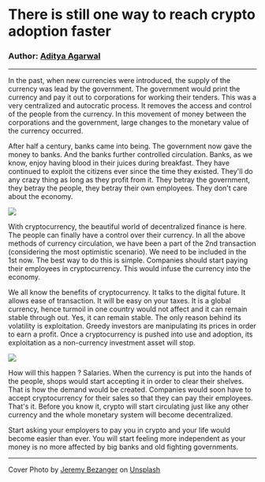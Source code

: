 <!-- SEO -->

<meta name="title" content="There is still one way to reach crypto adoption faster">
<meta name="author" content="Aditya Agarwal">
<meta name="description" content="We all know the benefits of cryptocurrency. It talks to the digital future. It allows ease of transaction. It will be easy on your taxes. It is a global currency, hence turmoil in one country would not affect and it can remain stable through out. Yes, it can remain stable. The only reason behind its volatility is exploitation. Greedy investors are manipulating its prices in order to earn a profit. Once a cryptocurrency is pushed into use and adoption, its exploitation as a non-currency investment asset will stop.">

<!-- Open Graph / Facebook -->
<meta property="og:type" content="website">
<meta property="og:url" content="https://job-unicorn.github.io/blog/there-is-still-one-way-to-reach-crypto-adoption-faster.html">
<meta property="og:title"  content="Job Unicorn | There is still one way to reach crypto adoption faster">
<meta property="og:description" content="We all know the benefits of cryptocurrency. It talks to the digital future. It allows ease of transaction. It will be easy on your taxes. It is a global currency, hence turmoil in one country would not affect and it can remain stable through out. Yes, it can remain stable. The only reason behind its volatility is exploitation. Greedy investors are manipulating its prices in order to earn a profit. Once a cryptocurrency is pushed into use and adoption, its exploitation as a non-currency investment asset will stop.">
<meta property="og:image" content="hhttps://jobunicorn.hashnode.dev/_next/image?url=https%3A%2F%2Fcdn.hashnode.com%2Fres%2Fhashnode%2Fimage%2Fupload%2Fv1630957816934%2FB26occOcH.png%3Fw%3D1600%26h%3D840%26fit%3Dcrop%26crop%3Dentropy%26auto%3Dcompress%2Cformat%26format%3Dwebp&w=1920&q=75">

<!-- Twitter -->
<meta property="twitter:card" content="summary_large_image">
<meta property="twitter:url" content="https://job-unicorn.github.io/blog/there-is-still-one-way-to-reach-crypto-adoption-faster.html">
<meta property="twitter:title" content="Job Unicorn | There is still one way to reach crypto adoption faster">
<meta property="twitter:description" content="We all know the benefits of cryptocurrency. It talks to the digital future. It allows ease of transaction. It will be easy on your taxes. It is a global currency, hence turmoil in one country would not affect and it can remain stable through out. Yes, it can remain stable. The only reason behind its volatility is exploitation. Greedy investors are manipulating its prices in order to earn a profit. Once a cryptocurrency is pushed into use and adoption, its exploitation as a non-currency investment asset will stop.">
<meta property="twitter:image" content="https://jobunicorn.hashnode.dev/_next/image?url=https%3A%2F%2Fcdn.hashnode.com%2Fres%2Fhashnode%2Fimage%2Fupload%2Fv1630957816934%2FB26occOcH.png%3Fw%3D1600%26h%3D840%26fit%3Dcrop%26crop%3Dentropy%26auto%3Dcompress%2Cformat%26format%3Dwebp&w=1920&q=75">

<!-- --- -->

# There is still one way to reach crypto adoption faster

### Author: [Aditya Agarwal](https://twitter.com/adityaphobia)

---

In the past, when new currencies were introduced, the supply of the currency was lead by the government. The government would print the currency and pay it out to corporations for working their tenders. This was a very centralized and autocratic process. It removes the access and control of the people from the currency. In this movement of money between the corporations and the government, large changes to the monetary value of the currency occurred.

After half a century, banks came into being. The government now gave the money to banks. And the banks further controlled circulation. Banks, as we know, enjoy having blood in their juices during breakfast. They have continued to exploit the citizens ever since the time they existed. They'll do any crazy thing as long as they profit from it. They betray the government, they betray the people, they betray their own employees. They don't care about the economy.

![](https://cdn.hashnode.com/res/hashnode/image/upload/v1630952866888/KAcB3akwE.png?auto=compress)

With cryptocurrency, the beautiful world of decentralized finance is here. The people can finally have a control over their currency. In all the above methods of currency circulation, we have been a part of the 2nd transaction (considering the most optimistic scenario). We need to be included in the 1st now. The best way to do this is simple. Companies should start paying their employees in cryptocurrency. This would infuse the currency into the economy.

We all know the benefits of cryptocurrency. It talks to the digital future. It allows ease of transaction. It will be easy on your taxes. It is a global currency, hence turmoil in one country would not affect and it can remain stable through out. Yes, it can remain stable. The only reason behind its volatility is exploitation. Greedy investors are manipulating its prices in order to earn a profit. Once a cryptocurrency is pushed into use and adoption, its exploitation as a non-currency investment asset will stop.

![](https://cdn.hashnode.com/res/hashnode/image/upload/v1630952981770/XoMmFyRuw.png?auto=compress)

How will this happen ? Salaries. When the currency is put into the hands of the people, shops would start accepting it in order to clear their shelves. That is how the demand would be created. Companies would soon have to accept cryptocurrency for their sales so that they can pay their employees. That's it. Before you know it, crypto will start circulating just like any other currency and the whole monetary system will become decentralized.

Start asking your employers to pay you in crypto and your life would become easier than ever. You will start feeling more independent as your money is no more affected by big banks and old fighting governments.

---

Cover Photo by [Jeremy Bezanger](https://unsplash.com/@jeremybezanger?utm_source=unsplash&utm_medium=referral&utm_content=creditCopyText) on [Unsplash](https://unsplash.com/s/photos/cryptocurrency?utm_source=unsplash&utm_medium=referral&utm_content=creditCopyText)
